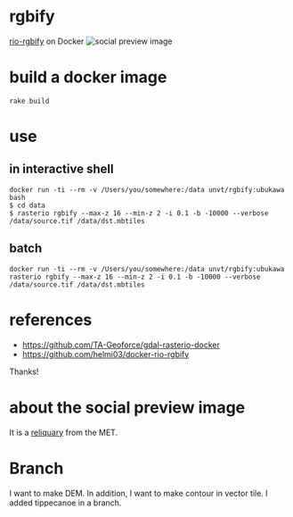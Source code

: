 # rgbify
[rio-rgbify](https://github.com/mapbox/rio-rgbify) on Docker
![social preview image](https://repository-images.githubusercontent.com/458115975/a60adc7f-c03c-4e91-b00e-9fe57d770b8c)

# build a docker image
```
rake build
```

# use
## in interactive shell
```
docker run -ti --rm -v /Users/you/somewhere:/data unvt/rgbify:ubukawa bash
$ cd data
$ rasterio rgbify --max-z 16 --min-z 2 -i 0.1 -b -10000 --verbose /data/source.tif /data/dst.mbtiles
```

## batch
```
docker run -ti --rm -v /Users/you/somewhere:/data unvt/rgbify:ubukawa rasterio rgbify --max-z 16 --min-z 2 -i 0.1 -b -10000 --verbose /data/source.tif /data/dst.mbtiles
```

# references
- https://github.com/TA-Geoforce/gdal-rasterio-docker
- https://github.com/helmi03/docker-rio-rgbify

Thanks!

# about the social preview image
It is a [reliquary](https://www.metmuseum.org/art/collection/search/463680) from the MET.


# Branch
I want to make DEM. In addition, I want to make contour in vector tile. I added tippecanoe in a branch.